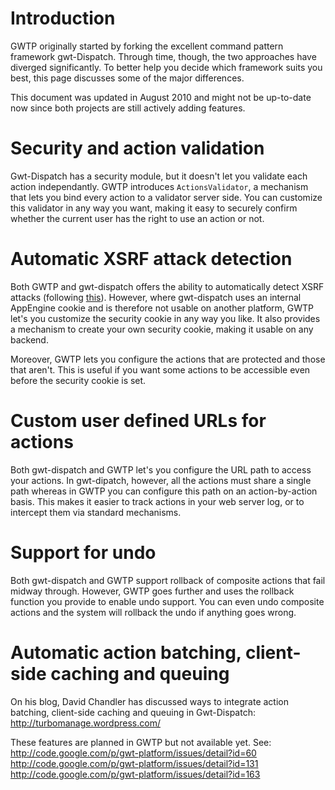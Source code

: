 # Introduction #
GWTP originally started by forking the excellent command pattern framework gwt-Dispatch. Through time, though, the two approaches have diverged significantly. To better help you decide which framework suits you best, this page discusses some of the major differences.

This document was updated in August 2010 and might not be up-to-date now since both projects are still actively adding features.

# Security and action validation #

Gwt-Dispatch has a security module, but it doesn't let you validate each action independantly. GWTP introduces `ActionsValidator`, a mechanism that lets you bind every action to a validator server side. You can customize this validator in any way you want, making it easy to securely confirm whether the current user has the right to use an action or not.

# Automatic XSRF attack detection #

<a href='Hidden comment: I"m almost 100% sure gwt-dispatch prevents XSRF attacks, this is where I got the idea but I changed the implementation so that it does not depend on an internal !AppEngine cookie. I changed your text here, please confirm.
'></a>
Both GWTP and gwt-dispatch offers the ability to automatically detect XSRF attacks (following [this](http://groups.google.com/group/Google-Web-Toolkit/web/security-for-gwt-applications?pli=1)). However, where gwt-dispatch uses an internal AppEngine cookie and is therefore not usable on another platform, GWTP let's you customize the security cookie in any way you like. It also provides a mechanism to create your own security cookie, making it usable on any backend.

Moreover, GWTP lets you configure the actions that are protected and those that aren't. This is useful if you want some actions to be accessible even before the security cookie is set.

# Custom user defined URLs for actions #

Both gwt-dispatch and GWTP let's you configure the URL path to access your actions. In gwt-dipatch, however, all the actions must share a single path whereas in GWTP you can configure this path on an action-by-action basis. This makes it easier to track actions in your web server log, or to intercept them via standard mechanisms.

# Support for undo #

Both gwt-dispatch and GWTP support rollback of composite actions that fail midway through. However, GWTP goes further and uses the rollback function you provide to enable undo support. You can even undo composite actions and the system will rollback the undo if anything goes wrong.

<a href='Hidden comment: Verify the following. I want to make a fair comparison, we should include features that are in gwt-dispatch but not in GWTP.'></a>

# Automatic action batching, client-side caching and queuing #

On his blog, David Chandler has discussed ways to integrate action batching, client-side caching and queuing in Gwt-Dispatch: <br />http://turbomanage.wordpress.com/

These features are planned in GWTP but not available yet. See:
<br />http://code.google.com/p/gwt-platform/issues/detail?id=60
<br />http://code.google.com/p/gwt-platform/issues/detail?id=131
<br />http://code.google.com/p/gwt-platform/issues/detail?id=163
